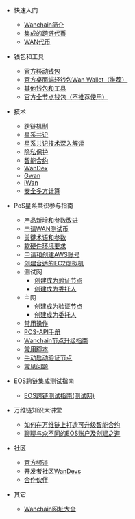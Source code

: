 - 快速入门

  - [Wanchain简介](zh-cn/README.md "Wanchain - Introduction")
  - [集成的跨链代币](zh-cn/get_started/supported-chains.md "Wanchain - Supported Chains")
  - [WAN代币](zh-cn/get_started/wan.md "Wanchain - WAN Token")

- 钱包和工具

  - [官方移动钱包](zh-cn/mobilewallet/usermanual.md)
  - [官方桌面端轻钱包Wan Wallet（推荐）](zh-cn/wallet_and_tools/wan-wallet.md)
  - [其他钱包和工具](zh-cn/wallet_and_tools/tools.md "Wanchain - Other Wallets and Tools")
  - [官方全节点钱包（不推荐使用）](zh-cn/wallet_and_tools/wallet-install.md "Wanchain - Official Wallet Guide")

- 技术

  - [跨链机制](zh-cn/technology/cross-chain.md "Wanchain - Cross Chain") 
  - [星系共识](zh-cn/technology/pos.md "Wanchain - Galaxy Consensus") 
  - [星系共识技术深入解读](zh-cn/technology/pos_explanary.md "Wanchain - Galaxy Consensus Explanary") 
  - [隐私保护](zh-cn/technology/privacy.md "Wanchain - Privacy Protection") 
  - [智能合约](zh-cn/technology/smart-contracts.md "Wanchain - Smart Contracts")
  - [WanDex](zh-cn/technology/wandex.md "Wanchain - WanDex")
  - [Gwan](zh-cn/technology/gwan.md "Wanchain - Gwan")
  - [iWan](zh-cn/technology/iwan.md "Wanchain - iWan")
  - [安全多方计算](zh-cn/technology/smpc.md "Wanchain - Secure Multi Party Computation")


- PoS星系共识参与指南

  - [产品新增和参数改进](zh-cn/staking/alpha_beta.md)
  - [申请WAN测试币](zh-cn/staking/get_test_wan.md)
  - [关键术语和参数](zh-cn/staking/parameters.md)
  - [软硬件环境要求](zh-cn/staking/environment.md)
  - [申请和创建AWS账号](zh-cn/staking/aws.md)
  - [创建合适的EC2虚拟机](zh-cn/staking/ec2.md)
  - 测试网
    - [创建成为验证节点](zh-cn/staking/node-setup-testnet.md)
    - [创建成为委托人](zh-cn/staking/delegation.md)
  - 主网
    - [创建成为验证节点](zh-cn/staking/node_setup_mainnet.md)
    - [创建成为委托人](zh-cn/staking/delegation-mainnet.md)
  - [常用操作](zh-cn/staking/common_operation.md)  
  - [POS-API手册](zh-cn/staking/pos-api-manual-CN.md)
  - [Wanchain节点升级指南](zh-cn/staking/gwan_upgrade.md)
  - [常用脚本](zh-cn/staking/pos-scripts.md)
  - [手动启动验证节点](zh-cn/staking/manaully-deploy-validator.md)
  - [常见问题](zh-cn/staking/faq.md)

- EOS跨链集成测试指南

  - [EOS跨链测试指南(测试网)](zh-cn/eosguide/eostest.md)
  
- 万维链知识大讲堂
 
  - [如何在万维链上打造可升级智能合约](zh-cn/blockchainknowledge/upgradable-smart-contract.md)
  - [聊聊与众不同的EOS账户及创建之道](zh-cn/blockchainknowledge/eos-account.md)

- 社区

  - [官方频道](zh-cn/community/social.md "Wanchain - Official Accounts")
  - [开发者社区WanDevs](zh-cn/community/dev.md "Wanchain - Developer Portal") 
  - [合作伙伴](zh-cn/community/partners.md "Wanchain - Partners")
  
- 其它

  - [Wanchain网址大全](zh-cn/others/wanchain-websites.md)
